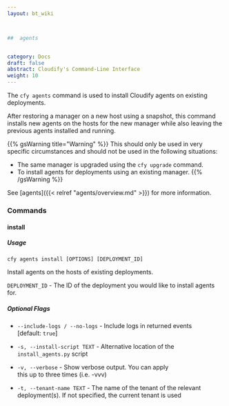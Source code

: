 ```yaml
---
layout: bt_wiki



##  agents


category: Docs
draft: false
abstract: Cloudify's Command-Line Interface
weight: 10
---
```


The `cfy agents` command is used to install Cloudify agents on existing deployments.

After restoring a manager on a new host using a snapshot, this command installs new agents on the hosts for the new manager while also leaving the previous agents installed and running.

{{% gsWarning title="Warning" %}}
This should only be used in very specific circumstances and should not be used in the following situations:

* The same manager is upgraded using the `cfy upgrade` command.
* To install agents for deployments using an existing manager.
{{% /gsWarning %}}


See [agents]({{< relref "agents/overview.md" >}}) for more information.


### Commands

#### install

##### Usage 
`cfy agents install [OPTIONS] [DEPLOYMENT_ID]`

Install agents on the hosts of existing deployments.


`DEPLOYMENT_ID` - The ID of the deployment you would like to install agents for.

##### Optional Flags

* `--include-logs / --no-logs`  - Include logs in returned events  
								  [default: `true`]

*  `-s, --install-script TEXT` - Alternative location of the  
								 `install_agents.py` script

*  `-v, --verbose`             - Show verbose output. You can apply  
								 this up to three times (i.e. -vvv)

*  `-t, --tenant-name TEXT`    - The name of the tenant of the relevant  
								 deployment(s). If not specified, the 
								 current tenant is used

